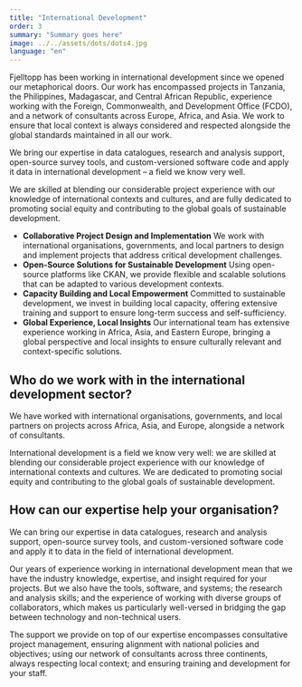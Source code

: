 ```yaml
---
title: "International Development"
order: 3
summary: "Summary goes here"
image: ../../assets/dots/dots4.jpg
language: "en"
---
```


Fjelltopp has been working in international development since we opened our metaphorical doors. Our work has encompassed projects in Tanzania, the Philippines, Madagascar, and Central African Republic, experience working with the Foreign, Commonwealth, and Development Office (FCDO), and a network of consultants across Europe, Africa, and Asia. We work to ensure that local context is always considered and respected alongside the global standards maintained in all our work.

We bring our expertise in data catalogues, research and analysis support, open-source survey tools, and custom-versioned software code and apply it data in international development – a field we know very well.

We are skilled at blending our considerable project experience with our knowledge of international contexts and cultures, and are fully dedicated to promoting social equity and contributing to the global goals of sustainable development.

- **Collaborative Project Design and Implementation** We work with international organisations, governments, and local partners to design and implement projects that address critical development challenges.
- **Open-Source Solutions for Sustainable Development** Using open-source platforms like CKAN, we provide flexible and scalable solutions that can be adapted to various development contexts.
- **Capacity Building and Local Empowerment** Committed to sustainable development, we invest in building local capacity, offering extensive training and support to ensure long-term success and self-sufficiency.
- **Global Experience, Local Insights** Our international team has extensive experience working in Africa, Asia, and Eastern Europe, bringing a global perspective and local insights to ensure culturally relevant and context-specific solutions.

## Who do we work with in the international development sector?

We have worked with international organisations, governments, and local partners on projects across Africa, Asia, and Europe, alongside a network of consultants.

International development is a field we know very well: we are skilled at blending our considerable project experience with our knowledge of international contexts and cultures. We are dedicated to promoting social equity and contributing to the global goals of sustainable development.

## How can our expertise help your organisation?

We can bring our expertise in data catalogues, research and analysis support, open-source survey tools, and custom-versioned software code and apply it to data in the field of international development.

Our years of experience working in international development mean that we have the industry knowledge, expertise, and insight required for your projects. But we also have the tools, software, and systems; the research and analysis skills; and the experience of working with diverse groups of collaborators, which makes us particularly well-versed in bridging the gap between technology and non-technical users.

The support we provide on top of our expertise encompasses consultative project management, ensuring alignment with national policies and objectives; using our network of consultants across three continents, always respecting local context; and ensuring training and development for your staff.
